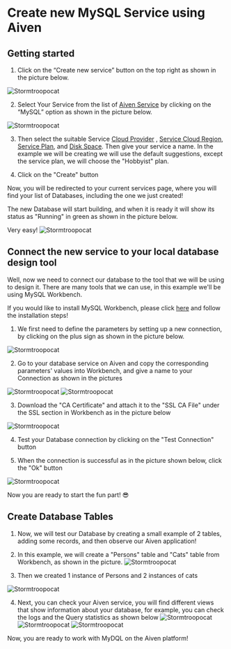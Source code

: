 # Create new MySQL Service using Aiven

## Getting started

1. Click on the “Create new service” button on the top right as shown in the picture below. 

![Stormtroopocat](https://user-images.githubusercontent.com/6803398/145692555-860b0b74-366e-4cca-8b0a-b2a48f904014.png
 "createMysqlService1")  

2. Select Your Service from the list of [Aiven Service](https://help.aiven.io/en/collections/341138-services) by clicking on the “MySQL” option as shown in the picture below.


![Stormtroopocat](https://user-images.githubusercontent.com/6803398/145692556-465295e4-7df1-47b3-a901-7367ab1df69d.png
 "createMysqlService2")  

3. Then select the suitable Service [Cloud Provider](https://help.aiven.io/en/collections/341176-clouds-and-regions) , [Service Cloud Region](https://help.aiven.io/en/collections/341176-clouds-and-regions), [Service Plan](), and [Disk Space](). Then give your service a name. In the example we will be creating we will use the default suggestions, except the service plan, we will choose the "Hobbyist" plan.

4. Click on the "Create" button

Now, you will be redirected to your current services page, where you will find your list of Databases, including the one we just created!

The new Database will start building, and when it is ready it will show its status as "Running" in green as shown in the picture below. 

Very easy!
![Stormtroopocat](https://user-images.githubusercontent.com/6803398/145693482-7ec0db0a-909f-44b6-bec1-9467d3d82a3e.png  "createMysqlService3")  
 
 ## Connect the new service to your local database design tool
 
Well, now we need to connect our database to the tool that we will be using to design it. There are many tools that we can use, in this example we'll be using MySQL Workbench.

If you would like to install MySQL Workbench, please click [here](https://dev.mysql.com/downloads/) and follow the installation steps!

1. We first need to define the parameters by setting up a new connection, by clicking on the plus sign as shown in the picture below.

![Stormtroopocat](https://user-images.githubusercontent.com/6803398/145695025-bd72a030-061f-4aa9-9ccd-85539e624410.png
 "createMysqlService4") 

2. Go to your database service on Aiven and copy the corresponding parameters' values into Workbench, and give a name to your Connection as shown in the pictures

![Stormtroopocat]("https://user-images.githubusercontent.com/6803398/145695026-72302587-9426-4a9a-a9be-e76f0c054880.png
 "createMysqlService5") 
![Stormtroopocat](https://user-images.githubusercontent.com/6803398/145695032-92bc160c-b54a-4815-825c-0e46ec43edc4.png
 "createMysqlService8") 

3. Download the "CA Certificate" and attach it to the "SSL CA File" under the SSL section in Workbench as in the picture below


![Stormtroopocat](https://user-images.githubusercontent.com/6803398/145695031-7d81ee60-4a72-4e25-b325-d25d8dced061.png
 "createMysqlService7") 

4. Test your Database connection by clicking on the "Test Connection" button

5. When the connection is successful as in the picture shown below, click the "Ok" button

![Stormtroopocat](https://user-images.githubusercontent.com/6803398/145695034-eb127391-f8dd-4802-b474-8b250a277e46.png
 "createMysqlService9") 

Now you are ready to start the fun part! :sunglasses:

## Create Database Tables

1. Now, we will test our Database by creating a small example of 2 tables, adding some records, and then observe our Aiven application!

2. In this example, we will create a "Persons" table and "Cats" table from Workbench, as shown in the picture.
![Stormtroopocat](https://user-images.githubusercontent.com/6803398/145720605-172fd0ad-52d3-46b6-b3e2-caee79f98133.png
    "createMysqlService110") 
3. Then we created 1 instance of Persons and 2 instances of cats

![Stormtroopocat](https://user-images.githubusercontent.com/6803398/145720608-951742f8-cc06-47d5-8376-5a9d4540cc0f.png
    "createMysqlService111") 

4. Next, you can check your Aiven service, you will find different views that show information about your database, for example, you can check the logs and the Query statistics as shown below
![Stormtroopocat](https://user-images.githubusercontent.com/6803398/145721257-dab66c9f-aeb6-4923-9078-141eaf3597d7.png
    "createMysqlService12") 
![Stormtroopocat](https://user-images.githubusercontent.com/6803398/145720609-239ac246-eca9-420f-8bab-db4e0debdf60.png
    "createMysqlService13") 
![Stormtroopocat](https://user-images.githubusercontent.com/6803398/145720611-ed2a5dbc-5c75-4beb-a9b2-e0c5a18260cc.png
    "createMysqlService14") 


Now, you are ready to work with MyDQL on the Aiven platform!









